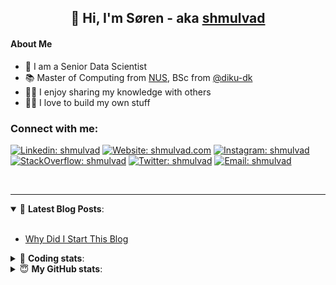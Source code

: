<h2 align="center">
	👋 Hi, I'm Søren - aka <a href="https://shmulvad.com">shmulvad</a>
</h2>

#### About Me
- 🤖 I am a Senior Data Scientist
- 📚 Master of Computing from [NUS], BSc from [@diku-dk]
- 👨‍🏫 I enjoy sharing my knowledge with others
- 👨‍💻 I love to build my own stuff

### Connect with me:

[![Linkedin: shmulvad](https://img.shields.io/badge/shmulvad-blue?style=flat&logo=Linkedin&logoColor=white)][linkedin]
[![Website: shmulvad.com](https://img.shields.io/badge/shmulvad.com-47CCCC?&style=flat&logo=Google-Chrome&logoColor=white)][website]
[![Instagram: shmulvad](https://img.shields.io/badge/-@shmulvad-purple?style=flat&logo=Instagram&logoColor=white)][instagram]
[![StackOverflow: shmulvad](https://img.shields.io/badge/shmulvad-FE7A16?style=flat&logo=stack-overflow&logoColor=white)][stackOverflow]
[![Twitter: shmulvad](https://img.shields.io/badge/@shmulvad-1ca0f1?style=flat&logo=twitter&logoColor=white)][twitter]
[![Email: shmulvad](https://img.shields.io/badge/shmulvad-D14836?style=flat&logo=gmail&logoColor=white)][mail]

<br />

---

<details open>
 <summary>📕 <b>Latest Blog Posts</b>: </summary>

<br>

<!-- BLOG-POST-LIST:START -->
- [Why Did I Start This Blog](https://shmulvad.com/blog/why-did-start-this-blog)
<!-- BLOG-POST-LIST:END -->

</details>

<!-- --- -->

<details>
 <summary>🤖 <b>Coding stats</b>: </summary>

<br>

NOTE: Doesn't track coding at work or work done in environments such as Jupyter Notebooks.

<!--START_SECTION:waka-->
![Code Time](http://img.shields.io/badge/Code%20Time-2%2C884%20hrs%2034%20mins-blue)

**I'm a Night 🦉** 

```text
🌞 Morning                537 commits         ██░░░░░░░░░░░░░░░░░░░░░░░   08.35 % 
🌆 Daytime                1702 commits        ███████░░░░░░░░░░░░░░░░░░   26.48 % 
🌃 Evening                2604 commits        ██████████░░░░░░░░░░░░░░░   40.51 % 
🌙 Night                  1585 commits        ██████░░░░░░░░░░░░░░░░░░░   24.66 % 
```


📊 **This Week I Spent My Time On** 

```text
💬 Programming Languages: 
TypeScript               8 hrs 2 mins        ████████████░░░░░░░░░░░░░   46.06 % 
Python                   4 hrs 23 mins       ██████░░░░░░░░░░░░░░░░░░░   25.16 % 
Other                    3 hrs 2 mins        ████░░░░░░░░░░░░░░░░░░░░░   17.45 % 
JSON                     55 mins             █░░░░░░░░░░░░░░░░░░░░░░░░   05.29 % 
Text                     42 mins             █░░░░░░░░░░░░░░░░░░░░░░░░   04.02 % 

🔥 Editors: 
VS Code                  13 hrs 49 mins      ████████████████████░░░░░   79.19 % 
Zsh                      3 hrs 2 mins        ████░░░░░░░░░░░░░░░░░░░░░   17.45 % 
Sublime Text             35 mins             █░░░░░░░░░░░░░░░░░░░░░░░░   03.36 % 

🐱‍💻 Projects: 
km24-core                15 hrs 40 mins      ██████████████████████░░░   89.82 % 
company-scrapers         49 mins             █░░░░░░░░░░░░░░░░░░░░░░░░   04.74 % 
Unknown Project          35 mins             █░░░░░░░░░░░░░░░░░░░░░░░░   03.36 % 
km24-api-client          20 mins             ░░░░░░░░░░░░░░░░░░░░░░░░░   01.94 % 
Terminal                 1 min               ░░░░░░░░░░░░░░░░░░░░░░░░░   00.13 % 
```


 Last Updated on 14/10/2024 18:49:49 UTC
<!--END_SECTION:waka-->

</details>

<!-- --- -->

<details>
 <summary>😇 <b>My GitHub stats</b>: </summary>

<br>

<img align="left" alt="shmulvad's Github Stats" src="https://github-readme-stats.vercel.app/api?username=shmulvad&show_icons=true&hide_border=true" />

</details>



[website]: https://shmulvad.com
[twitter]: https://twitter.com/shmulvad
[linkedin]: https://linkedin.com/in/shmulvad
[instagram]: https://instagram.com/shmulvad
[stackOverflow]: https://stackoverflow.com/users/9248793/shmulvad
[mail]: mailto:shmulvad@gmail.com
[@diku-dk]: https://github.com/diku-dk
[github]: https://github.com/shmulvad
[NUS]: https://www.nus.edu.sg
